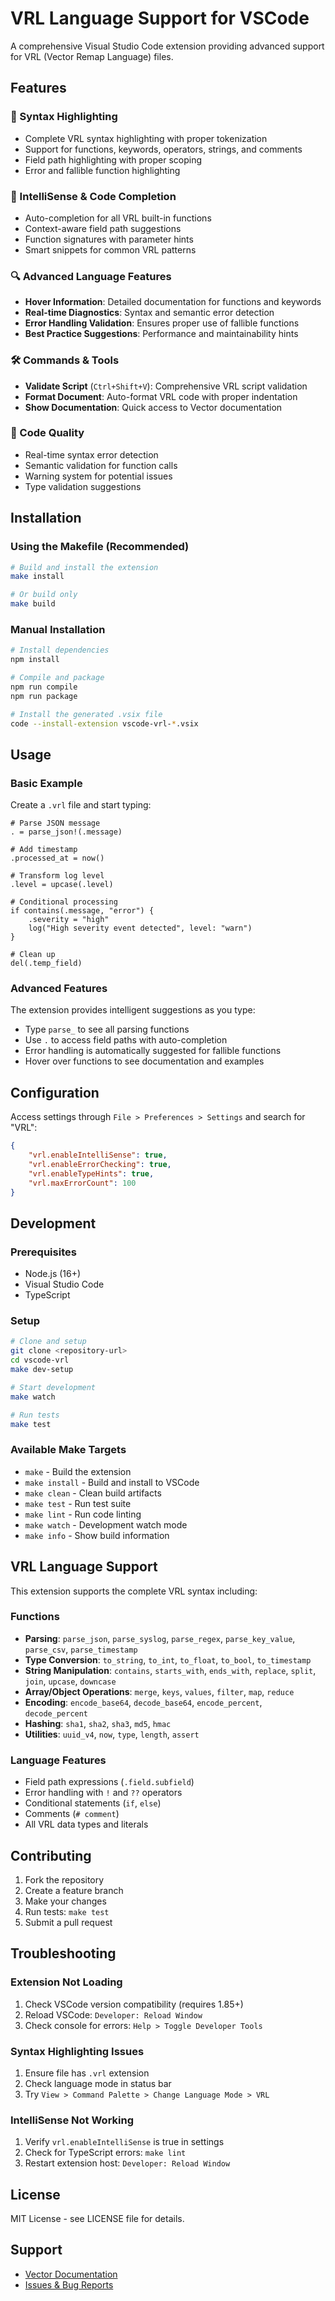 # VRL Language Support for VSCode

A comprehensive Visual Studio Code extension providing advanced support for VRL (Vector Remap Language) files.

## Features

### 🎨 Syntax Highlighting

- Complete VRL syntax highlighting with proper tokenization
- Support for functions, keywords, operators, strings, and comments
- Field path highlighting with proper scoping
- Error and fallible function highlighting

### 🧠 IntelliSense & Code Completion

- Auto-completion for all VRL built-in functions
- Context-aware field path suggestions
- Function signatures with parameter hints
- Smart snippets for common VRL patterns

### 🔍 Advanced Language Features

- **Hover Information**: Detailed documentation for functions and keywords
- **Real-time Diagnostics**: Syntax and semantic error detection
- **Error Handling Validation**: Ensures proper use of fallible functions
- **Best Practice Suggestions**: Performance and maintainability hints

### 🛠 Commands & Tools

- **Validate Script** (`Ctrl+Shift+V`): Comprehensive VRL script validation
- **Format Document**: Auto-format VRL code with proper indentation
- **Show Documentation**: Quick access to Vector documentation

### 🎯 Code Quality

- Real-time syntax error detection
- Semantic validation for function calls
- Warning system for potential issues
- Type validation suggestions

## Installation

### Using the Makefile (Recommended)

```bash
# Build and install the extension
make install

# Or build only
make build
```

### Manual Installation

```bash
# Install dependencies
npm install

# Compile and package
npm run compile
npm run package

# Install the generated .vsix file
code --install-extension vscode-vrl-*.vsix
```

## Usage

### Basic Example

Create a `.vrl` file and start typing:

```vrl
# Parse JSON message
. = parse_json!(.message)

# Add timestamp
.processed_at = now()

# Transform log level
.level = upcase(.level)

# Conditional processing
if contains(.message, "error") {
    .severity = "high"
    log("High severity event detected", level: "warn")
}

# Clean up
del(.temp_field)
```

### Advanced Features

The extension provides intelligent suggestions as you type:

- Type `parse_` to see all parsing functions
- Use `.` to access field paths with auto-completion
- Error handling is automatically suggested for fallible functions
- Hover over functions to see documentation and examples

## Configuration

Access settings through `File > Preferences > Settings` and search for "VRL":

```json
{
    "vrl.enableIntelliSense": true,
    "vrl.enableErrorChecking": true,
    "vrl.enableTypeHints": true,
    "vrl.maxErrorCount": 100
}
```

## Development

### Prerequisites

- Node.js (16+)
- Visual Studio Code
- TypeScript

### Setup

```bash
# Clone and setup
git clone <repository-url>
cd vscode-vrl
make dev-setup

# Start development
make watch

# Run tests
make test
```

### Available Make Targets

- `make` - Build the extension
- `make install` - Build and install to VSCode
- `make clean` - Clean build artifacts
- `make test` - Run test suite
- `make lint` - Run code linting
- `make watch` - Development watch mode
- `make info` - Show build information

## VRL Language Support

This extension supports the complete VRL syntax including:

### Functions

- **Parsing**: `parse_json`, `parse_syslog`, `parse_regex`, `parse_key_value`, `parse_csv`, `parse_timestamp`
- **Type Conversion**: `to_string`, `to_int`, `to_float`, `to_bool`, `to_timestamp`
- **String Manipulation**: `contains`, `starts_with`, `ends_with`, `replace`, `split`, `join`, `upcase`, `downcase`
- **Array/Object Operations**: `merge`, `keys`, `values`, `filter`, `map`, `reduce`
- **Encoding**: `encode_base64`, `decode_base64`, `encode_percent`, `decode_percent`
- **Hashing**: `sha1`, `sha2`, `sha3`, `md5`, `hmac`
- **Utilities**: `uuid_v4`, `now`, `type`, `length`, `assert`

### Language Features

- Field path expressions (`.field.subfield`)
- Error handling with `!` and `??` operators
- Conditional statements (`if`, `else`)
- Comments (`# comment`)
- All VRL data types and literals

## Contributing

1. Fork the repository
2. Create a feature branch
3. Make your changes
4. Run tests: `make test`
5. Submit a pull request

## Troubleshooting

### Extension Not Loading

1. Check VSCode version compatibility (requires 1.85+)
2. Reload VSCode: `Developer: Reload Window`
3. Check console for errors: `Help > Toggle Developer Tools`

### Syntax Highlighting Issues

1. Ensure file has `.vrl` extension
2. Check language mode in status bar
3. Try `View > Command Palette > Change Language Mode > VRL`

### IntelliSense Not Working

1. Verify `vrl.enableIntelliSense` is true in settings
2. Check for TypeScript errors: `make lint`
3. Restart extension host: `Developer: Reload Window`

## License

MIT License - see LICENSE file for details.

## Support

- [Vector Documentation](https://vector.dev/docs/reference/vrl/)
- [Issues & Bug Reports](https://github.com/your-org/vscode-vrl/issues)
